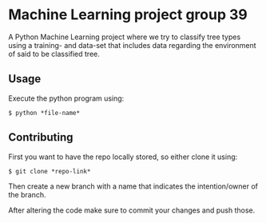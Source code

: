 # Machine Learning project group 39
A Python Machine Learning project where we try to classify tree types using a training- and data-set that includes data regarding the environment of said to be classified tree.

## Usage

Execute the python program using:

```
$ python *file-name*
```

## Contributing

First you want to have the repo locally stored, so either clone it using:

```
$ git clone *repo-link*
```

Then create a new branch with a name that indicates the intention/owner of the branch.

After altering the code make sure to commit your changes and push those.
